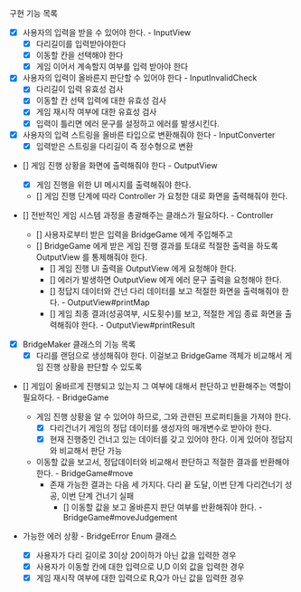구현 기능 목록
- [x] 사용자의 입력을 받을 수 있어야 한다. - InputView
  - [x] 다리길이를 입력받아야한다
  - [x] 이동할 칸을 선택해야 한다
  - [x] 게임 이어서 계속할지 여부를 입력 받아야 한다
- [x] 사용자의 입력이 올바른지 판단할 수 있어야 한다 - InputInvalidCheck
  - [x] 다리길이 입력 유효성 검사
  - [x] 이동할 칸 선택 입력에 대한 유효성 검사
  - [x] 게임 재시작 여부에 대한 유효성 검사
  - [x] 입력이 틀리면 에러 문구를 설정하고 에러를 발생시킨다.
- [x] 사용자의 입력 스트링을 올바른 타입으로 변환해줘야 한다 - InputConverter
  - [x] 입력받은 스트링을 다리길이 즉 정수형으로 변환

- [] 게임 진행 상황을 화면에 출력해줘야 한다 - OutputView
  - [x] 게임 진행을 위한 UI 메시지를 출력해줘야 한다.
  - [] 게임 진행 단계에 따라 Controller 가 요청한 대로 화면을 출력해줘야 한다.

- [] 전반적인 게임 시스템 과정을 총괄해주는 클래스가 필요하다. - Controller
  - [] 사용자로부터 받은 입력을 BridgeGame 에게 주입해주고
  - [] BridgeGame 에게 받은 게임 진행 결과를 토대로 적절한 출력을 하도록 OutputView 를 통제해줘야 한다. 
    - [] 게임 진행 UI 출력을 OutputView 에게 요청해야 한다.
    - [] 에러가 발생하면 OutputView 에게 에러 문구 출력을 요청해야 한다.
    - [] 정답지 데이터와 건넌 다리 데이터를 보고 적절한 화면을 출력해줘야 한다. - OutputView#printMap 
    - [] 게임 최종 결과(성공여부, 시도횟수)를 보고, 적절한 게임 종료 화면을 출력해줘야 한다. - OutputView#printResult
    
- [x] BridgeMaker 클래스의 기능 목록
  - [x] 다리를 랜덤으로 생성해줘야 한다. 이걸보고 BridgeGame 객체가 비교해서 게임 진행 상황을 판단할 수 있도록
  
- [] 게임이 올바르게 진행되고 있는지 그 여부에 대해서 판단하고 반환해주는 역할이 필요하다. - BridgeGame
  - 게임 진행 상황을 알 수 있어야 하므로, 그와 관련된 프로퍼티들을 가져야 한다. 
    - [x] 다리건너기 게임의 정답 데이터를 생성자의 매개변수로 받아야 한다. 
    - [x] 현재 진행중인 건너고 있는 데이터를 갖고 있어야 한다. 이게 있어야 정답지와 비교해서 판단 가능
  - 이동할 값을 보고서, 정답데이터와 비교해서 판단하고 적절한 결과를 반환해야 한다. - BridgeGame#move
    - 존재 가능한 결과는 다음 세 가지다. 다리 끝 도달, 이번 단계 다리건너기 성공, 이번 단계 건너기 실패
      - [] 이동할 값을 보고 올바른지 판단 여부를 반환해줘야 한다. - BridgeGame#moveJudgement
    

- 가능한 에러 상황 - BridgeError Enum 클래스
  - [x] 사용자가 다리 길이로 3이상 20이하가 아닌 값을 입력한 경우
  - [x] 사용자가 이동할 칸에 대한 입력으로 U,D 이외 값을 입력한 경우
  - [x] 게임 재시작 여부에 대한 입력으로 R,Q가 아닌 값을 입력한 경우